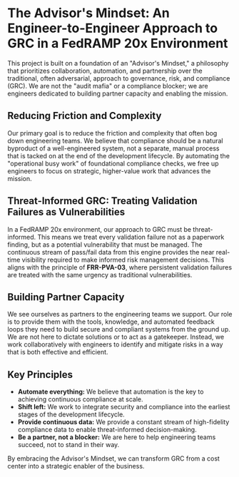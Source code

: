 # The Advisor's Mindset: An Engineer-to-Engineer Approach to GRC in a FedRAMP 20x Environment

This project is built on a foundation of an "Advisor's Mindset," a philosophy that prioritizes collaboration, automation, and partnership over the traditional, often adversarial, approach to governance, risk, and compliance (GRC). We are not the "audit mafia" or a compliance blocker; we are engineers dedicated to building partner capacity and enabling the mission.

## Reducing Friction and Complexity

Our primary goal is to reduce the friction and complexity that often bog down engineering teams. We believe that compliance should be a natural byproduct of a well-engineered system, not a separate, manual process that is tacked on at the end of the development lifecycle. By automating the "operational busy work" of foundational compliance checks, we free up engineers to focus on strategic, higher-value work that advances the mission.

## Threat-Informed GRC: Treating Validation Failures as Vulnerabilities

In a FedRAMP 20x environment, our approach to GRC must be threat-informed. This means we treat every validation failure not as a paperwork finding, but as a potential vulnerability that must be managed. The continuous stream of pass/fail data from this engine provides the near real-time visibility required to make informed risk management decisions. This aligns with the principle of **FRR-PVA-03**, where persistent validation failures are treated with the same urgency as traditional vulnerabilities.

## Building Partner Capacity

We see ourselves as partners to the engineering teams we support. Our role is to provide them with the tools, knowledge, and automated feedback loops they need to build secure and compliant systems from the ground up. We are not here to dictate solutions or to act as a gatekeeper. Instead, we work collaboratively with engineers to identify and mitigate risks in a way that is both effective and efficient.

## Key Principles

- **Automate everything:** We believe that automation is the key to achieving continuous compliance at scale.
- **Shift left:** We work to integrate security and compliance into the earliest stages of the development lifecycle.
- **Provide continuous data:** We provide a constant stream of high-fidelity compliance data to enable threat-informed decision-making.
- **Be a partner, not a blocker:** We are here to help engineering teams succeed, not to stand in their way.

By embracing the Advisor's Mindset, we can transform GRC from a cost center into a strategic enabler of the business.
